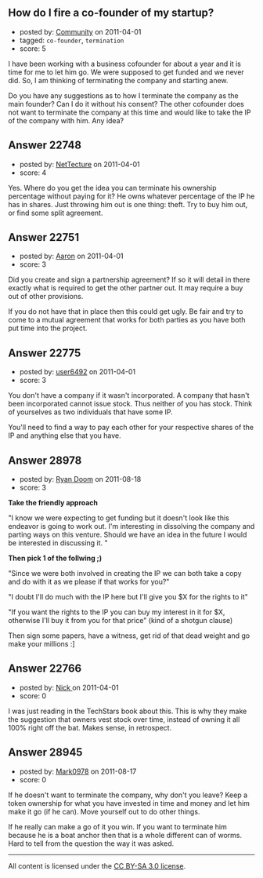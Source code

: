 ## How do I fire a co-founder of my startup?

- posted by: [Community](https://stackexchange.com/users/-1/-1-community) on 2011-04-01
- tagged: `co-founder`, `termination`
- score: 5

I have been working with a business cofounder for about a year and it is time for me to let him go. We were supposed to get funded and we never did. So, I am thinking of terminating the company and starting anew.

Do you have any suggestions as to how I terminate the company as the main founder? Can I do it without his consent? The other cofounder does not want to terminate the company at this time and would like to take the IP of the company with him. Any idea?


## Answer 22748

- posted by: [NetTecture](https://stackexchange.com/users/-1/3350-nettecture) on 2011-04-01
- score: 4

Yes. Where do you get the idea you can terminate his ownership percentage without paying for it? He owns whatever percentage of the IP he has in shares. Just throwing him out is one thing: theft. Try to buy him out, or find some split agreement.


## Answer 22751

- posted by: [Aaron](https://stackexchange.com/users/-1/2341-aaron) on 2011-04-01
- score: 3

Did you create and sign a partnership agreement?  If so it will detail in there exactly what is required to get the other partner out. It may require a buy out of other provisions. 

If you do not have that in place then this could get ugly. Be fair and try to come to a mutual agreement that works for both parties as you have both put time into the project.


## Answer 22775

- posted by: [user6492](https://stackexchange.com/users/-1/6492-user6492) on 2011-04-01
- score: 3

You don't have a company if it wasn't incorporated.  A company that hasn't been incorporated cannot issue stock. Thus neither of you has stock. Think of yourselves as two individuals that have some IP.  

You'll need to find a way to pay each other for your respective shares of the IP and anything else that you have.  


## Answer 28978

- posted by: [Ryan Doom](https://stackexchange.com/users/-1/5655-ryan-doom) on 2011-08-18
- score: 3

**Take the friendly approach**

"I know we were expecting to get funding but it doesn't look like this endeavor is going to work out. I'm interesting in dissolving the company and parting ways on this venture. Should we have an idea in the future I would be interested in discussing it. "

**Then pick 1 of the follwing ;)**

"Since we were both involved in creating the IP we can both take a copy and do with it as we please if that works for you?"

"I doubt I'll do much with the IP here but I'll give you $X for the rights to it"

"If you want the rights to the IP you can buy my interest in it for $X, otherwise I'll buy it from you for that price" (kind of a shotgun clause)

Then sign some papers, have a witness, get rid of that dead weight and go make your millions :]


## Answer 22766

- posted by: [Nick ](https://stackexchange.com/users/-1/1502-nick) on 2011-04-01
- score: 0

I was just reading in the TechStars book about this. This is why they make the suggestion that owners vest stock over time, instead of owning it all 100% right off the bat. Makes sense, in retrospect. 


## Answer 28945

- posted by: [Mark0978](https://stackexchange.com/users/-1/10006-mark0978) on 2011-08-17
- score: 0

If he doesn't want to terminate the company, why don't you leave?  Keep a token ownership for what you have invested in time and money and let him make it go (if he can).  Move yourself out to do other things. 

If he really can make a go of it you win.  If you want to terminate him because he is a boat anchor then that is a whole different can of worms.  Hard to tell from the question the way it was asked.



---

All content is licensed under the [CC BY-SA 3.0 license](https://creativecommons.org/licenses/by-sa/3.0/).
